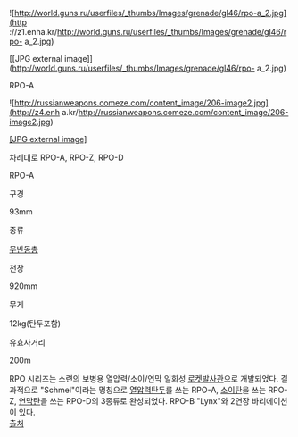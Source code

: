 ![http://world.guns.ru/userfiles/_thumbs/Images/grenade/gl46/rpo-a_2.jpg](http
://z1.enha.kr/http://world.guns.ru/userfiles/_thumbs/Images/grenade/gl46/rpo-
a_2.jpg)

[[JPG external
image]](http://world.guns.ru/userfiles/_thumbs/Images/grenade/gl46/rpo-
a_2.jpg)

  
RPO-A  

![http://russianweapons.comeze.com/content_image/206-image2.jpg](http://z4.enh
a.kr/http://russianweapons.comeze.com/content_image/206-image2.jpg)

[[JPG external
image]](http://russianweapons.comeze.com/content_image/206-image2.jpg)

  
차례대로 RPO-A, RPO-Z, RPO-D

RPO-A  

구경

93mm

종류

[무반동총](%EB%AC%B4%EB%B0%98%EB%8F%99%EC%B4%9D.md)

전장

920mm

무게

12kg(탄두포함)

유효사거리

200m

  
RPO 시리즈는 소련의 보병용 열압력/소이/연막 일회성 [로켓발사관](%EB%A1%9C%EC%BC%93%20%EB%B0%9C%EC%82%AC%EA%B4%80.md)으로 개발되었다. 결과적으로
"Schmel"이라는 명칭으로 [열압력탄두](%EC%97%B4%EC%95%95%EB%A0%A5%ED%83%84%EB%91%90.md)를
쓰는 RPO-A, [소이탄](%EC%86%8C%EC%9D%B4%ED%83%84.md)을 쓰는 RPO-Z,
[연막탄](%EC%97%B0%EB%A7%89%ED%83%84.md)을 쓰는 RPO-D의 3종류로 완성되었다. RPO-B "Lynx"와
2연장 바리에이션이 있다.  
[출처](http://world.guns.ru/grenade/rus/rpo-a-shmel-e.html)

